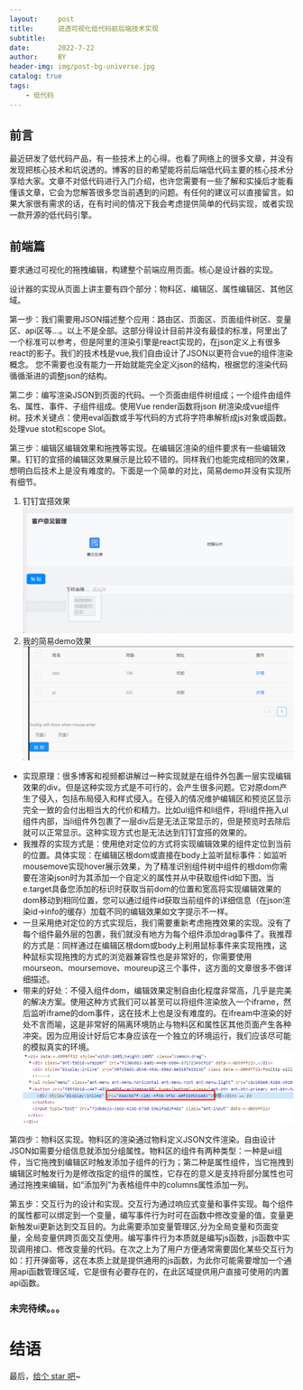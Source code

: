 ```yaml
---
layout:     post
title:      说透可视化低代码前后端技术实现
subtitle:   
date:       2022-7-22
author:     BY
header-img: img/post-bg-universe.jpg
catalog: true
tags:
    - 低代码
---
```



## 前言
最近研发了低代码产品，有一些技术上的心得。也看了网络上的很多文章，并没有发现把核心技术和坑说透的。博客的目的希望能将前后端低代码主要的核心技术分享给大家。文章不对低代码进行入门介绍，也许您需要有一些了解和实操后才能看懂该文章，它会为您解答很多您当前遇到的问题。有任何的建议可以直接留言。如果大家很有需求的话，在有时间的情况下我会考虑提供简单的代码实现，或者实现一款开源的低代码引擎。

## 前端篇

要求通过可视化的拖拽编辑，构建整个前端应用页面。核心是设计器的实现。

设计器的实现从页面上讲主要有四个部分：物料区、编辑区、属性编辑区、其他区域。

第一步：我们需要用JSON描述整个应用：路由区、页面区、页面组件树区、变量区、api区等...。以上不是全部。这部分得设计目前并没有最佳的标准，阿里出了一个标准可以参考，但是阿里的渲染引擎是react实现的，在json定义上有很多react的影子。我们的技术栈是vue,我们自由设计了JSON以更符合vue的组件渲染概念。  您不需要也没有能力一开始就能完全定义json的结构，根据您的渲染代码循循渐进的调整json的结构。

第二步：编写渲染JSON到页面的代码。一个页面由组件树组成；一个组件由组件名、属性、事件、子组件组成。使用Vue render函数将json 树渲染成vue组件树。技术关键点：使用eval函数或手写代码的方式将字符串解析成js对象或函数。处理vue stot和scope Slot。

第三步：编辑区编辑效果和拖拽等实现。在编辑区渲染的组件要求有一些编辑效果。钉钉的宜搭的编辑区效果展示是比较不错的。同样我们也能完成相同的效果，想明白后技术上是没有难度的。下面是一个简单的对比，简易demo并没有实现所有细节。
1. 钉钉宜搭效果
![](/img/钉钉易搭.gif)
2. 我的简易demo效果
![](/img/demo.gif)
* 实现原理：很多博客和视频都讲解过一种实现就是在组件外包裹一层实现编辑效果的div。但是这种实现方式是不可行的，会产生很多问题。它对原dom产生了侵入，包括布局侵入和样式侵入。在侵入的情况维护编辑区和预览区显示完全一致的会付出相当大的代价和精力。比如ul组件和li组件，将li组件拖入ul组件内部，当li组件外包裹了一层div后是无法正常显示的，但是预览时去除后就可以正常显示。这种实现方式也是无法达到钉钉宜搭的效果的。
* 我推荐的实现方式是：使用绝对定位的方式将实现编辑效果的组件定位到当前的位置。具体实现：在编辑区根dom或直接在body上监听鼠标事件：如监听mousemove实现hover展示效果，为了精准识别组件树中组件的根dom你需要在渲染json时为其添加一个自定义的属性并从中获取组件id如下图。当e.target具备您添加的标识时获取当前dom的位置和宽高将实现编辑效果的dom移动到相同位置，您可以通过组件id获取当前组件的详细信息（在json渲染id->info的缓存）加载不同的编辑效果如文字提示不一样。
* 一旦采用绝对定位的方式实现后，我们需要重新考虑拖拽效果的实现。没有了每个组件最外层的包裹，我们就没有地方为每个组件添加drag事件了。我推荐的方式是：同样通过在编辑区根dom或body上利用鼠标事件来实现拖拽，这种鼠标实现拖拽的方式的浏览器兼容性也是非常好的，你需要使用mourseon、moursemove、moureup这三个事件，这方面的文章很多不做详细描述。
* 带来的好处：不侵入组件dom，编辑效果定制自由化程度非常高，几乎是完美的解决方案。使用这种方式我们可以甚至可以将组件渲染放入一个iframe，然后监听iframe的dom事件，这在技术上也是没有难度的。在ifream中渲染的好处不言而喻，这是非常好的隔离环境防止与物料区和属性区其他页面产生各种冲突。因为应用设计好后它本身应该在一个独立的环境运行，我们应该尽可能的模拟真实的环境。
![](/img/2022-07-22-20-17-26.png)


第四步：物料区实现。物料区的渲染通过物料定义JSON文件渲染。自由设计JSON如需要分组信息就添加分组属性。物料区的组件有两种类型：一种是ui组件，当它拖拽到编辑区时触发添加子组件的行为；第二种是属性组件，当它拖拽到编辑区时触发行为是修改指定的组件的属性，它存在的意义是支持将部分属性也可通过拖拽来编辑，如“添加列”为表格组件中的columns属性添加一列。


第五步：交互行为的设计和实现。交互行为通过响应式变量和事件实现。每个组件的属性都可以绑定到一个变量，编写事件行为时可在函数中修改变量的值，变量更新触发ui更新达到交互目的。为此需要添加变量管理区,分为全局变量和页面变量，全局变量供跨页面交互使用。编写事件行为本质就是编写js函数，js函数中实现调用接口、修改变量的代码。在次之上为了用户方便通常需要固化某些交互行为如：打开弹窗等，这在本质上就是提供通用的js函数，为此你可能需要增加一个通用api函数管理区域，它是很有必要存在的，在此区域提供用户直接可使用的内置api函数。

### 未完待续。。。

# 结语

最后，[给个 star 吧](https://github.com/heykb/heykb.github.io)~